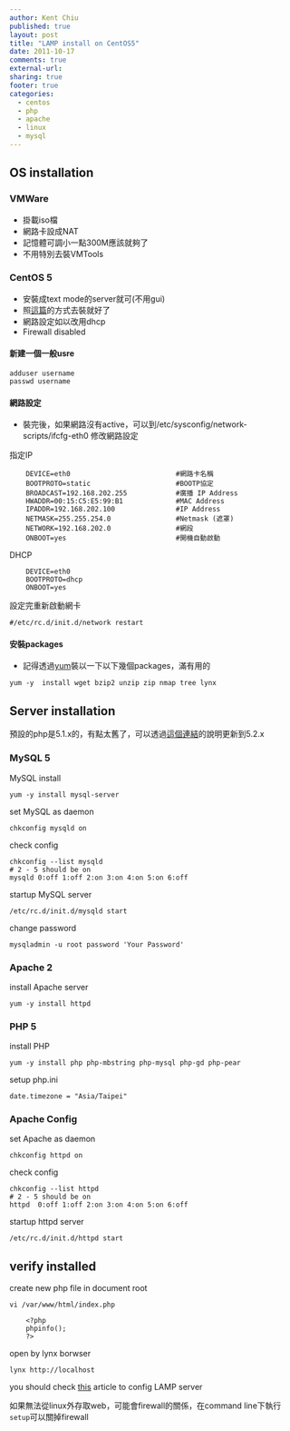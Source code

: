 ```yaml
---
author: Kent Chiu
published: true
layout: post
title: "LAMP install on CentOS5"
date: 2011-10-17
comments: true
external-url:
sharing: true
footer: true
categories:
  - centos
  - php
  - apache
  - linux
  - mysql
---
```





OS installation
---------------

### VMWare

-   掛載iso檔
-   網路卡設成NAT
-   記憶體可調小一點300M應該就夠了
-   不用特別去裝VMTools

### CentOS 5

-   安裝成text mode的server就可(不用gui)
-   照[這篇](http://smartraining.cn/centos/server_installation "http://smartraining.cn/centos/server_installation")的方式去裝就好了
-   網路設定如以改用dhcp
-   Firewall disabled

#### 新建一個一般usre

```
adduser username
passwd username 
```

#### 網路設定

-   裝完後，如果網路沒有active，可以到/etc/sysconfig/network-scripts/ifcfg-eth0
    修改網路設定

指定IP


```
    DEVICE=eth0                          #網路卡名稱
    BOOTPROTO=static                     #BOOTP協定
    BROADCAST=192.168.202.255            #廣播 IP Address
    HWADDR=00:15:C5:E5:99:B1             #MAC Address
    IPADDR=192.168.202.100               #IP Address
    NETMASK=255.255.254.0                #Netmask (遮罩)
    NETWORK=192.168.202.0                #網段
    ONBOOT=yes                           #開機自動啟動 
```

DHCP


```
    DEVICE=eth0
    BOOTPROTO=dhcp
    ONBOOT=yes
```

設定完重新啟動網卡

```
#/etc/rc.d/init.d/network restart
```

#### 安裝packages

-   記得透過[yum](http://smartraining.cn/centos/yum "http://smartraining.cn/centos/yum")裝以一下以下幾個packages，滿有用的

```
yum -y  install wget bzip2 unzip zip nmap tree lynx
```

Server installation
-------------------

預設的php是5.1.x的，有點太舊了，可以透過[這個連結](http://www.52crack.com/blog/?action=show&id=368 "http://www.52crack.com/blog/?action=show&id=368")的說明更新到5.2.x

### MySQL 5

MySQL install

```
yum -y install mysql-server
```

set MySQL as daemon

```
chkconfig mysqld on
```

check config

```
chkconfig --list mysqld
# 2 - 5 should be on
mysqld 0:off 1:off 2:on 3:on 4:on 5:on 6:off
```

startup MySQL server

```
/etc/rc.d/init.d/mysqld start
```

change password

```
mysqladmin -u root password 'Your Password'
```

### Apache 2

install Apache server

```
yum -y install httpd
```

### PHP 5

install PHP

```
yum -y install php php-mbstring php-mysql php-gd php-pear
```

setup php.ini

```
date.timezone = "Asia/Taipei"
```

### Apache Config

set Apache as daemon

```
chkconfig httpd on
```

check config

```
chkconfig --list httpd 
# 2 - 5 should be on
httpd  0:off 1:off 2:on 3:on 4:on 5:on 6:off
```

startup httpd server

```
/etc/rc.d/init.d/httpd start
```

verify installed
----------------

create new php file in document root

```
vi /var/www/html/index.php
```


```
    <?php 
    phpinfo();
    ?>
```

open by lynx borwser

```
lynx http://localhost
```

you should check
[this](http://wiki.kent-chiu.com/doku.php?id=ubuntu:lamp "ubuntu:lamp")
article to config LAMP server

如果無法從linux外存取web，可能會firewall的關係，在command
line下執行`setup`可以關掉firewall





